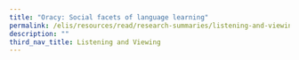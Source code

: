 ```yaml
---
title: "Oracy: Social facets of language learning"
permalink: /elis/resources/read/research-summaries/listening-and-viewing/oracy-and-language-learning/
description: ""
third_nav_title: Listening and Viewing
---
```


